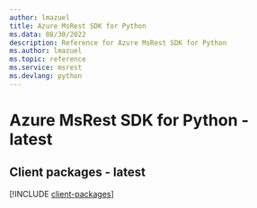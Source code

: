 ```yaml
---
author: lmazuel
title: Azure MsRest SDK for Python
ms.data: 08/30/2022
description: Reference for Azure MsRest SDK for Python
ms.author: lmazuel
ms.topic: reference
ms.service: msrest
ms.devlang: python
---
```

# Azure MsRest SDK for Python - latest

## Client packages - latest
[!INCLUDE [client-packages](msrest-client-index.md)]